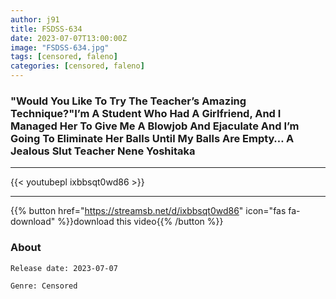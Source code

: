```yaml
---
author: j91
title: FSDSS-634
date: 2023-07-07T13:00:00Z
image: "FSDSS-634.jpg"
tags: [censored, faleno]
categories: [censored, faleno]
---
```


###  "Would You Like To Try The Teacher’s Amazing Technique?"I’m A Student Who Had A Girlfriend, And I Managed Her To Give Me A Blowjob And Ejaculate And I’m Going To Eliminate Her Balls Until My Balls Are Empty… A Jealous Slut Teacher Nene Yoshitaka
___

{{< youtubepl ixbbsqt0wd86 >}}
___

{{% button href="https://streamsb.net/d/ixbbsqt0wd86" icon="fas fa-download" %}}download this video{{% /button %}}
### About

`Release date: 2023-07-07`

`Genre:	Censored`
